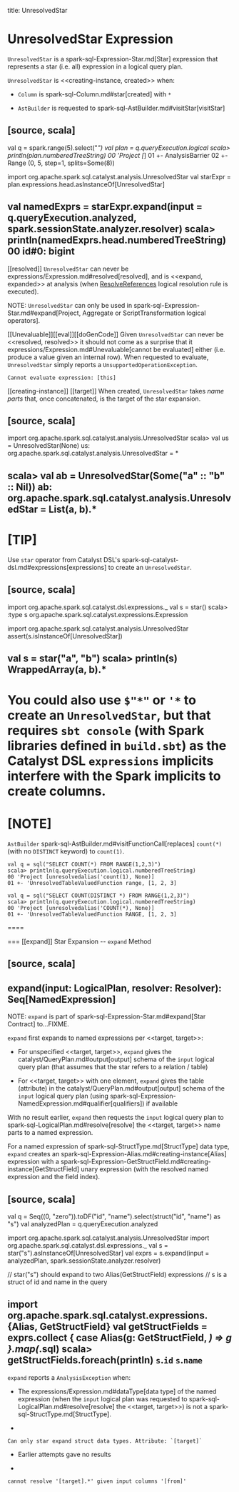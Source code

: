 title: UnresolvedStar

# UnresolvedStar Expression

`UnresolvedStar` is a spark-sql-Expression-Star.md[Star] expression that represents a star (i.e. all) expression in a logical query plan.

`UnresolvedStar` is <<creating-instance, created>> when:

* `Column` is spark-sql-Column.md#star[created] with `*`

* `AstBuilder` is requested to spark-sql-AstBuilder.md#visitStar[visitStar]

[source, scala]
----
val q = spark.range(5).select("*")
val plan = q.queryExecution.logical
scala> println(plan.numberedTreeString)
00 'Project [*]
01 +- AnalysisBarrier
02       +- Range (0, 5, step=1, splits=Some(8))

import org.apache.spark.sql.catalyst.analysis.UnresolvedStar
val starExpr = plan.expressions.head.asInstanceOf[UnresolvedStar]

val namedExprs = starExpr.expand(input = q.queryExecution.analyzed, spark.sessionState.analyzer.resolver)
scala> println(namedExprs.head.numberedTreeString)
00 id#0: bigint
----

[[resolved]]
`UnresolvedStar` can never be expressions/Expression.md#resolved[resolved], and is <<expand, expanded>> at analysis (when [ResolveReferences](../logical-analysis-rules/ResolveReferences.md) logical resolution rule is executed).

NOTE: `UnresolvedStar` can only be used in spark-sql-Expression-Star.md#expand[Project, Aggregate or ScriptTransformation logical operators].

[[Unevaluable]][[eval]][[doGenCode]]
Given `UnresolvedStar` can never be <<resolved, resolved>> it should not come as a surprise that it expressions/Expression.md#Unevaluable[cannot be evaluated] either (i.e. produce a value given an internal row). When requested to evaluate, `UnresolvedStar` simply reports a `UnsupportedOperationException`.

```
Cannot evaluate expression: [this]
```

[[creating-instance]]
[[target]]
When created, `UnresolvedStar` takes *name parts* that, once concatenated, is the target of the star expansion.

[source, scala]
----
import org.apache.spark.sql.catalyst.analysis.UnresolvedStar
scala> val us = UnresolvedStar(None)
us: org.apache.spark.sql.catalyst.analysis.UnresolvedStar = *

scala> val ab = UnresolvedStar(Some("a" :: "b" :: Nil))
ab: org.apache.spark.sql.catalyst.analysis.UnresolvedStar = List(a, b).*
----

[TIP]
====
Use `star` operator from Catalyst DSL's spark-sql-catalyst-dsl.md#expressions[expressions] to create an `UnresolvedStar`.

[source, scala]
----
import org.apache.spark.sql.catalyst.dsl.expressions._
val s = star()
scala> :type s
org.apache.spark.sql.catalyst.expressions.Expression

import org.apache.spark.sql.catalyst.analysis.UnresolvedStar
assert(s.isInstanceOf[UnresolvedStar])

val s = star("a", "b")
scala> println(s)
WrappedArray(a, b).*
----

You could also use `$"*"` or `'*` to create an `UnresolvedStar`, but that requires `sbt console` (with Spark libraries defined in `build.sbt`) as the Catalyst DSL `expressions` implicits interfere with the Spark implicits to create columns.
====

[NOTE]
====
`AstBuilder` spark-sql-AstBuilder.md#visitFunctionCall[replaces] `count(*)` (with no `DISTINCT` keyword) to `count(1)`.

```
val q = sql("SELECT COUNT(*) FROM RANGE(1,2,3)")
scala> println(q.queryExecution.logical.numberedTreeString)
00 'Project [unresolvedalias('count(1), None)]
01 +- 'UnresolvedTableValuedFunction range, [1, 2, 3]

val q = sql("SELECT COUNT(DISTINCT *) FROM RANGE(1,2,3)")
scala> println(q.queryExecution.logical.numberedTreeString)
00 'Project [unresolvedalias('COUNT(*), None)]
01 +- 'UnresolvedTableValuedFunction RANGE, [1, 2, 3]
```
====

=== [[expand]] Star Expansion -- `expand` Method

[source, scala]
----
expand(input: LogicalPlan, resolver: Resolver): Seq[NamedExpression]
----

NOTE: `expand` is part of spark-sql-Expression-Star.md#expand[Star Contract] to...FIXME.

`expand` first expands to named expressions per <<target, target>>:

* For unspecified <<target, target>>, `expand` gives the catalyst/QueryPlan.md#output[output] schema of the `input` logical query plan (that assumes that the star refers to a relation / table)

* For <<target, target>> with one element, `expand` gives the table (attribute) in the catalyst/QueryPlan.md#output[output] schema of the `input` logical query plan (using spark-sql-Expression-NamedExpression.md#qualifier[qualifiers]) if available

With no result earlier, `expand` then requests the `input` logical query plan to spark-sql-LogicalPlan.md#resolve[resolve] the <<target, target>> name parts to a named expression.

For a named expression of spark-sql-StructType.md[StructType] data type, `expand` creates an spark-sql-Expression-Alias.md#creating-instance[Alias] expression with a spark-sql-Expression-GetStructField.md#creating-instance[GetStructField] unary expression (with the resolved named expression and the field index).

[source, scala]
----
val q = Seq((0, "zero")).toDF("id", "name").select(struct("id", "name") as "s")
val analyzedPlan = q.queryExecution.analyzed

import org.apache.spark.sql.catalyst.analysis.UnresolvedStar
import org.apache.spark.sql.catalyst.dsl.expressions._
val s = star("s").asInstanceOf[UnresolvedStar]
val exprs = s.expand(input = analyzedPlan, spark.sessionState.analyzer.resolver)

// star("s") should expand to two Alias(GetStructField) expressions
// s is a struct of id and name in the query

import org.apache.spark.sql.catalyst.expressions.{Alias, GetStructField}
val getStructFields = exprs.collect { case Alias(g: GetStructField, _) => g }.map(_.sql)
scala> getStructFields.foreach(println)
`s`.`id`
`s`.`name`
----

`expand` reports a `AnalysisException` when:

* The expressions/Expression.md#dataType[data type] of the named expression (when the `input` logical plan was requested to spark-sql-LogicalPlan.md#resolve[resolve] the <<target, target>>) is not a spark-sql-StructType.md[StructType].
+
```
Can only star expand struct data types. Attribute: `[target]`
```

* Earlier attempts gave no results
+
```
cannot resolve '[target].*' given input columns '[from]'
```
